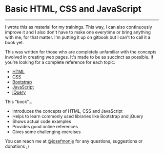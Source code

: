 # Basic HTML, CSS and JavaScript

---

I wrote this as material for my trainings. This way, I can also continuously improve it and I also don't have to make one everytime or bring anything with me, for that matter. I'm putting it up on gitbook but I can't to call it a book yet. 

This was written for those who are completely unfamiliar with the concepts involved in creating web pages. It's made to be as succinct as possible. If you're looking for a complete reference for each topic:

* [HTML](https://developer.mozilla.org/en-US/docs/Web/HTML?redirectlocale=en-US&redirectslug=HTML)
* [CSS](https://developer.mozilla.org/en-US/docs/Web/CSS?redirectlocale=en-US&redirectslug=CSS)
* [Bootstrap](http://getbootstrap.com/getting-started/)
* [JavaScript](https://developer.mozilla.org/en-US/docs/Web/javascript)
* [jQuery](http://api.jquery.com/)

This "book"...

* Introduces the concepts of HTML, CSS and JavaScript
* Helps to learn commonly used libraries like Bootstrap and jQuery
* Shows actual code examples
* Provides good online references
* Gives some challenging exercises

You can reach me at [@josefmonje](https://twitter.com/josefmonje) for any questions, suggestions or donations ;)